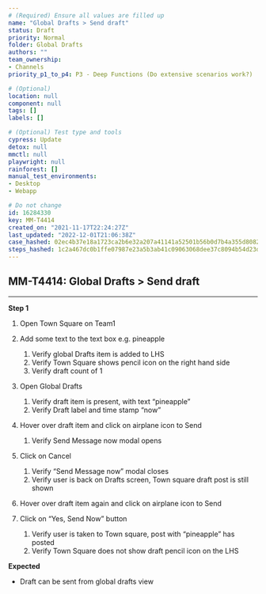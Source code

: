 ```yaml
---
# (Required) Ensure all values are filled up
name: "Global Drafts > Send draft"
status: Draft
priority: Normal
folder: Global Drafts
authors: ""
team_ownership: 
- Channels
priority_p1_to_p4: P3 - Deep Functions (Do extensive scenarios work?)

# (Optional)
location: null
component: null
tags: []
labels: []

# (Optional) Test type and tools
cypress: Update
detox: null
mmctl: null
playwright: null
rainforest: []
manual_test_environments: 
- Desktop
- Webapp

# Do not change
id: 16284330
key: MM-T4414
created_on: "2021-11-17T22:24:27Z"
last_updated: "2022-12-01T21:06:38Z"
case_hashed: 02ec4b37e18a1723ca2b6e32a207a41141a52501b56b0d7b4a355d8082dfa724b64f881d126eebf2daee372eac620a68
steps_hashed: 1c2a467dc0b1ffe07987e23a5b3ab41c09063068dee37c8094b54d23d52b5b5eaa9320bf5a788ef7e9afc848b9e321ec
---
```


<!-- (Auto-generated) Based on frontmatter's "key" and "name" -->

## MM-T4414: Global Drafts > Send draft

---

**Step 1**

1. Open Town Square on Team1

2. Add some text to the text box e.g. pineapple

   1. Verify global Drafts item is added to LHS
   2. Verify Town Square shows pencil icon on the right hand side
   3. Verify draft count of 1

3. Open Global Drafts 

   1. Verify draft item is present, with text “pineapple”
   2. Verify Draft label and time stamp “now”

4. Hover over draft item and click on airplane icon to Send

   1. Verify Send Message now modal opens

5. Click on Cancel

   1. Verify “Send Message now” modal closes
   2. Verify user is back on Drafts screen, Town square draft post is still shown

6. Hover over draft item again and click on airplane icon to Send

7. Click on “Yes, Send Now” button 

   1. Verify user is taken to Town square, post with “pineapple” has posted
   2. Verify Town Square does not show draft pencil icon on the LHS

**Expected**

- Draft can be sent from global drafts view
